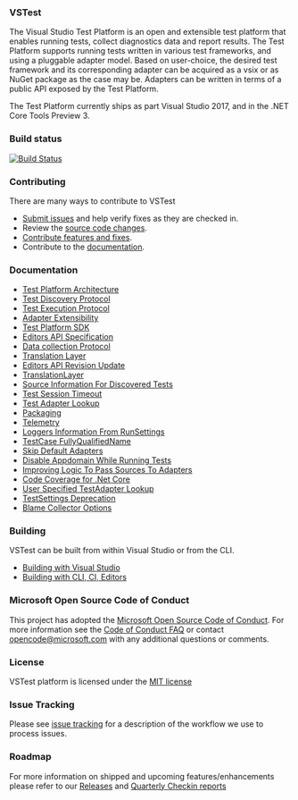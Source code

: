 ### VSTest
The Visual Studio Test Platform is an open and extensible test platform that enables running tests, collect diagnostics data and report results. The Test Platform supports running tests written in various test frameworks, and using a pluggable adapter model. Based on user-choice, the desired test framework and its corresponding adapter can be acquired as a vsix or as NuGet package as the case may be. Adapters can be written in terms of a public API exposed by the Test Platform.

The Test Platform currently ships as part Visual Studio 2017, and in the .NET Core Tools Preview 3.

### Build status
[![Build Status](https://codedev.ms/ankAccount/MyFirstProject/_apis/build/status/PR-CI-import?branchName=master)](https://dev.azure.com/vstestplatform/TestPlatform/_build/latest?definitionId=9&branchName=master)

### Contributing
There are many ways to contribute to VSTest
- [Submit issues](https://github.com/Microsoft/vstest/issues) and help verify fixes as they are checked in.
- Review the [source code changes](https://github.com/Microsoft/vstest/pulls).
- [Contribute features and fixes](https://github.com/Microsoft/vstest-docs/blob/master/docs/contribute.md).
- Contribute to the [documentation](https://github.com/Microsoft/vstest-docs).

### Documentation
- [Test Platform Architecture](https://github.com/Microsoft/vstest-docs/blob/master/RFCs/0001-Test-Platform-Architecture.md)
- [Test Discovery Protocol](https://github.com/Microsoft/vstest-docs/blob/master/RFCs/0002-Test-Discovery-Protocol.md)
- [Test Execution Protocol](https://github.com/Microsoft/vstest-docs/blob/master/RFCs/0003-Test-Execution-Protocol.md)
- [Adapter Extensibility](https://github.com/Microsoft/vstest-docs/blob/master/RFCs/0004-Adapter-Extensibility.md)
- [Test Platform SDK](https://github.com/Microsoft/vstest-docs/blob/master/RFCs/0005-Test-Platform-SDK.md)
- [Editors API Specification](https://github.com/Microsoft/vstest-docs/blob/master/RFCs/0007-Editors-API-Specification.md)
- [Data collection Protocol](https://github.com/Microsoft/vstest-docs/blob/master/RFCs/0006-DataCollection-Protocol.md)
- [Translation Layer](https://github.com/Microsoft/vstest-docs/blob/master/RFCs/0008-TranslationLayer.md)
- [Editors API Revision Update](https://github.com/Microsoft/vstest-docs/blob/master/RFCs/0009-Editors-API-RevisionUpdate.md)
- [TranslationLayer](https://github.com/Microsoft/vstest-docs/blob/master/RFCs/0008-TranslationLayer.md)
- [Source Information For Discovered Tests](https://github.com/Microsoft/vstest-docs/blob/master/RFCs/0010-Source-Information-For-Discovered-Tests.md)
- [Test Session Timeout](https://github.com/Microsoft/vstest-docs/blob/master/RFCs/0011-Test-Session-Timeout.md)
- [Test Adapter Lookup](https://github.com/Microsoft/vstest-docs/blob/master/RFCs/0013-Test-Adapter-Lookup.md)
- [Packaging](https://github.com/Microsoft/vstest-docs/blob/master/RFCs/0014-Packaging.md)
- [Telemetry](https://github.com/Microsoft/vstest-docs/blob/master/RFCs/0015-Telemetry.md)
- [Loggers Information From RunSettings](https://github.com/Microsoft/vstest-docs/blob/master/RFCs/0016-Loggers-Information-From-RunSettings.md)
- [TestCase FullyQualifiedName](https://github.com/Microsoft/vstest-docs/blob/master/RFCs/0017-TestCase-FullyQualifiedName.md)
- [Skip Default Adapters](https://github.com/Microsoft/vstest-docs/blob/master/RFCs/0018-Skip-Default-Adapters.md)
- [Disable Appdomain While Running Tests](https://github.com/Microsoft/vstest-docs/blob/master/RFCs/0019-Disable-Appdomain-While-Running-Tests.md)
- [Improving Logic To Pass Sources To Adapters](https://github.com/Microsoft/vstest-docs/blob/master/RFCs/0020-Improving-Logic-To-Pass-Sources-To-Adapters.md)
- [Code Coverage for .Net Core](https://github.com/Microsoft/vstest-docs/blob/master/RFCs/0021-CodeCoverageForNetCore.md)
- [User Specified TestAdapter Lookup](https://github.com/Microsoft/vstest-docs/blob/master/RFCs/0022-User-Specified-TestAdapter-Lookup.md)
- [TestSettings Deprecation](https://github.com/Microsoft/vstest-docs/blob/master/RFCs/0023-TestSettings-Deprecation.md)
- [Blame Collector Options](https://github.com/Microsoft/vstest-docs/blob/master/RFCs/0024-Blame-Collector-Options.md)

### Building
VSTest can be built from within Visual Studio or from the CLI.
- [Building with Visual Studio](https://github.com/Microsoft/vstest-docs/blob/master/docs/contribute.md#building-with-visual-studio)
- [Building with CLI, CI, Editors](https://github.com/Microsoft/vstest-docs/blob/master/docs/contribute.md#building-with-cli-ci-editors)

### Microsoft Open Source Code of Conduct
This project has adopted the [Microsoft Open Source Code of Conduct](https://opensource.microsoft.com/codeofconduct/). For more information see the [Code of Conduct FAQ](https://opensource.microsoft.com/codeofconduct/faq/) or contact [opencode@microsoft.com](mailto:opencode@microsoft.com) with any additional questions or comments.

### License
VSTest platform is licensed under the [MIT license](https://github.com/Microsoft/vstest/blob/master/LICENSE)

### Issue Tracking
Please see [issue tracking](https://github.com/Microsoft/vstest-docs/blob/master/issuetracking.md) for a description of the workflow we use to process issues.

### Roadmap
For more information on shipped and upcoming features/enhancements please refer to our [Releases](https://github.com/Microsoft/vstest-docs/blob/master/docs/releases.md) and [Quarterly Checkin reports](https://github.com/Microsoft/vstest-docs/tree/master/Quarterly%20Checkins)
